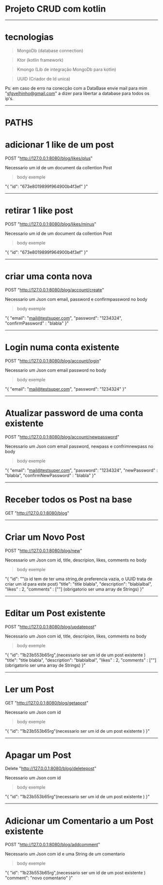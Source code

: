 # Projeto CRUD com kotlin
______________________________
# tecnologias

> MongoDb (database connection)

> Ktor (kotlin framework)

> Kmongo (Lib de integração MongoDb para kotlin)

> UUID (Criador de Id unica)


Ps: em caso de erro na conecção com a DataBase envie mail para mim "sfgvelhinho@gmail.com" a dizer para libertar a database para todos os ip's.
______________________________
# PATHS


# adicionar 1 like de um post
POST "http://127.0.0.1:8080/blog/likes/plus"

Necessario um id de um document da collention Post
>body exemple

"{
    "id": "673e8019899f964900b4f3ef"
}"
______________________________

# retirar 1 like post
POST "http://127.0.0.1:8080/blog/likes/minus"

Necessario um id de um document da collention Post
>body exemple

"{
    "id": "673e8019899f964900b4f3ef"
}"
______________________________

# criar uma conta nova
POST "http://127.0.0.1:8080/blog/account/create"

Necessario um Json com email, password e confirmpassword no body
>body exemple

"{
    "email": "mail@testsuper.com",
    "password": "1234324",
    "confirmPassword" : "blabla"
}"
______________________________

# Login numa conta existente
POST "http://127.0.0.1:8080/blog/account/login"

Necessario um Json com email password no body
>body exemple

"{
    "email": "mail@testsuper.com",
    "password": "1234324"
}"
______________________________

# Atualizar password de uma conta existente
POST "http://127.0.0.1:8080/blog/account/newpassword"

Necessario um Json com email password, newpass e confrimnewpass no body
>body exemple

"{
    "email": "mail@testsuper.com",
    "password": "1234324",
    "newPassword" : "blabla",
    "confirmNewPassword" : "blabla" 
}"
______________________________

# Receber todos os Post na base
GET "http://127.0.0.1:8080/blog"

______________________________
# Criar um Novo Post
POST "http://127.0.0.1:8080/blog/new"

Necessario um Json com id, title, descripion, likes, comments no body
>body exemple

"{
    "id": ""(o id tem de ter uma string,de preferencia vazia, o UUID trata de criar um id para este post)
    "title": "title blabla",
    "description": "blablalbal",
    "likes" : 2,
    "comments" : [""] (obrigatorio ser uma array de Strings) 
}"  
______________________________

# Editar um Post existente
POST "http://127.0.0.1:8080/blog/updatepost"

Necessario um Json com id, title, descripion, likes, comments no body


>body exemple

"{
    "id": "1b23b553b65rg",(necessario ser um id de um post existente )
    "title": "title blabla",
    "description": "blablalbal",
    "likes" : 2,
    "comments" : [""] (obrigatorio ser uma array de Strings) 
}"  

______________________________
# Ler um Post
GET "http://127.0.0.1:8080/blog/getapost"

Necessario um Json com id


>body exemple

"{
    "id": "1b23b553b65rg"(necessario ser um id de um post existente ) 
}"  

______________________________
# Apagar um Post
Delete "http://127.0.0.1:8080/blog/deletepost"

Necessario um Json com id


>body exemple

"{
    "id": "1b23b553b65rg"(necessario ser um id de um post existente ) 
}"  
______________________________

# Adicionar um Comentario a um Post existente
POST "http://127.0.0.1:8080/blog/addcomment"

Necessario um Json com id e uma String de um comentario


>body exemple

"{
    "id": "1b23b553b65rg",(necessario ser um id de um post existente ) 
    "comment": "novo comentario"
}"  







